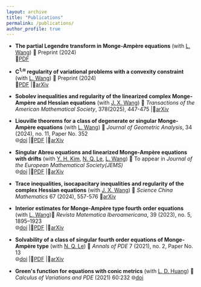 ```yaml
---
layout: archive
title: "Publications"
permalink: /publications/
author_profile: true
---
```


* **The partial Legendre transform in Monge-Ampère equations**​  (with [L. Wang](https://lwmath.github.io))
  📖 Preprint (2024)  
  📜[PDF](http://lwmath.github.io/files/survey_PLT.pdf)

* **C<sup>1,&alpha;</sup> regularity of variational problems with a convexity constraint​**  (with [L. Wang](https://lwmath.github.io))
  ​📖 Preprint (2024)  
  📜[PDF](http://lwmath.github.io/files/Int_Regularity.pdf) |🔗[arXiv](https://arxiv.org/abs/2403.04235)
  
* ​**Sobolev inequalities and regularity of the linearized complex Monge-Ampère and Hessian equations​​**  (with [J. X. Wang](https://math.nankai.edu.cn/2024/0110/c5621a535156/page.htm))
  📖 *Transactions of the American Mathematical Society*, 378(2025), 447-475
  |🔗[arXiv](https://arxiv.org/abs/2307.10530)​
  
* **Liouville theorems for a class of degenerate or singular Monge-Ampère equations​**  (with [L. Wang](https://lwmath.github.io))
  ​📖​ *Journal of Geometric Analysis*, 34 (2024), no. 11, Paper No. 352  
  🌐[doi](https://doi.org/10.1007/s12220-024-01795-3) |📜[PDF](http://lwmath.github.io/files/Liou_MA_2d_revised.pdf) |🔗[arXiv](https://arxiv.org/abs/2304.12060)

* **Singular Abreu equations and linearized Monge-Ampère equations with drifts**​​  (with [Y. H. Kim](https://younghokim.io/), [N. Q. Le](https://nqle.pages.iu.edu/), [L. Wang](https://lwmath.github.io))
  📖​ To appear in *Journal of the European Mathematical Society(JEMS)*  
  🌐[doi](https://doi.org/10.4171/jems/1548) |📜[PDF](http://lwmath.github.io/files/singular_Abreu_HD_revised.pdf) |🔗[arXiv](https://arxiv.org/abs/2209.11681)

* ​**Trace inequalities, isocapacitary inequalities and regularity of the complex Hessian equations**  (with [J. X. Wang](https://math.nankai.edu.cn/2024/0110/c5621a535156/page.htm))
  📖 *Science China Mathematics* 67 (2024), 557-576
  🔗[arXiv](https://arxiv.org/abs/2201.02061)​

* **Interior estimates for Monge-Ampère type fourth order equations**​  (with [L. Wang](https://lwmath.github.io))
  ​📖​ *Revista Matematica Iberoamericana*, 39 (2023), no. 5, 1895–1923  
  🌐[doi](https://doi.org/10.4171/rmi/1361) |📜[PDF](http://lwmath.github.io/files/int-est-4th-eq-revised.pdf) |🔗[arXiv](https://arxiv.org/abs/2206.02309)

* **Solvability of a class of singular fourth order equations of Monge-Ampère type**​​  (with [N. Q. Le](https://nqle.pages.iu.edu/))
  📖​ *Annals of PDE* 7 (2021), no. 2, Paper No. 13  
  🌐[doi](https://doi.org/10.4171/jems/1548) |📜[PDF](http://lwmath.github.io/files/singular_Abreu_HD_revised.pdf) |🔗[arXiv](https://arxiv.org/abs/2011.05262)
  
* **Green's function for equations with conic metrics**​​  (with [L. D. Huang](https://math.xmu.edu.cn/info/1082/24799.htm))
  📖​ *Calculus of Variations and PDE*  (2021) 60:232
  🌐[doi](https://doi.org/10.1007/s00526-021-02103-5)


